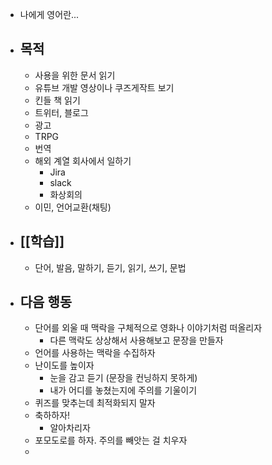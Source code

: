 - 나에게 영어란...
- ## 목적
	- 사용을 위한 문서 읽기
	- 유튜브 개발 영상이나 쿠즈게작트 보기
	- 킨들 책 읽기
	- 트위터, 블로그
	- 광고
	- TRPG
	- 번역
	- 해외 계열 회사에서 일하기
		- Jira
		- slack
		- 화상회의
	- 이민, 언어교환(채팅)
- ## [[학습]]
	- 단어, 발음, 말하기, 듣기, 읽기, 쓰기, 문법
- ## 다음 행동
	- 단어를 외울 때 맥락을 구체적으로 영화나 이야기처럼 떠올리자
		- 다른 맥락도 상상해서 사용해보고 문장을 만들자
	- 언어를 사용하는 맥락을 수집하자
	- 난이도를 높이자
		- 눈을 감고 듣기 (문장을 컨닝하지 못하게)
		- 내가 어디를 놓쳤는지에 주의를 기울이기
	- 퀴즈를 맞추는데 최적화되지 말자
	- 축하하자!
		- 알아차리자
	- 포모도로를 하자. 주의를 빼앗는 걸 치우자
	-